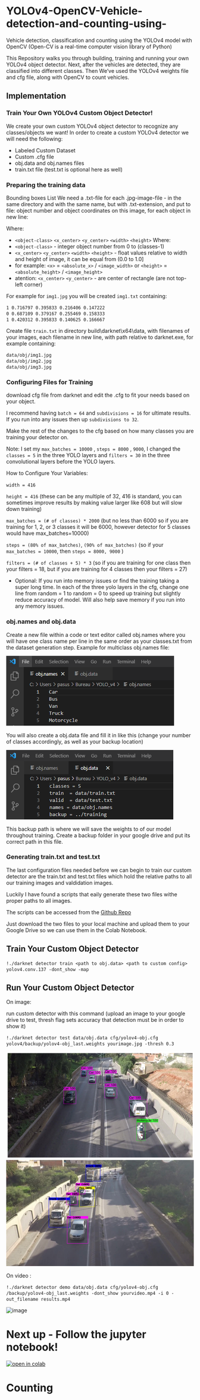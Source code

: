 # YOLOv4-OpenCV-Vehicle-detection-and-counting-using-
Vehicle detection, classification  and counting using the YOLOv4 model with OpenCV (Open-CV is a real-time computer vision library of Python)

This Repository walks you through building, training and running your own YOLOv4 object detector. Next, after the vehicles are detected, they are classified into different classes. Then We’ve used the YOLOv4 weights file and cfg file, along with OpenCV to count vehicles. 

## Implementation


### Train Your Own YOLOv4 Custom Object Detector!
We create your own custom YOLOv4 object detector to recognize any classes/objects we want!
In order to create a custom YOLOv4 detector we will need the following:

* Labeled Custom Dataset
* Custom .cfg file
* obj.data and obj.names files
* train.txt file (test.txt is optional here as well)

### Preparing the training data
Bounding boxes List We need a .txt-file for each .jpg-image-file - in the same directory and with the same name, but with .txt-extension, and put to file: object number and object coordinates on this image, for each object in new line:

Where:

* `<object-class>` `<x_center>` `<y_center>` `<width>` `<height>` Where:
* `<object-class>` - integer object number from 0 to (classes-1)
* `<x_center>` `<y_center>` `<width>` `<height>` - float values relative to width and height of image, it can be equal from (0.0 to 1.0]
* for example: `<x>` = `<absolute_x>` / `<image_width>` or `<height>` = `<absolute_height>` / `<image_height>`
* atention: `<x_center>` `<y_center>` - are center of rectangle (are not top-left corner)

For example for `img1.jpg` you will be created `img1.txt` containing: 

```
1 0.716797 0.395833 0.216406 0.147222
0 0.687109 0.379167 0.255469 0.158333
1 0.420312 0.395833 0.140625 0.166667
```

Create file `train.txt` in directory build\darknet\x64\data\, with filenames of your images, each filename in new line, with path relative to darknet.exe, for example containing:

```
data/obj/img1.jpg
data/obj/img2.jpg
data/obj/img3.jpg
```
### Configuring Files for Training

download cfg file from darknet and edit the .cfg to fit your needs based on your object.

I recommend having `batch = 64` and `subdivisions = 16` for ultimate results. If you run into any issues then up `subdivisions to 32`.

Make the rest of the changes to the cfg based on how many classes you are training your detector on.

Note: I set my `max_batches = 10000` , `steps = 8000` , `9000`, I changed the `classes = 5` in the three YOLO layers and `filters = 30` in the three convolutional layers before the YOLO layers.

How to Configure Your Variables:

`width = 416`

`height = 416` (these can be any multiple of 32, 416 is standard, you can sometimes improve results by making value larger like 608 but will slow down training)

`max_batches = (# of classes) * 2000` (but no less than 6000 so if you are training for 1, 2, or 3 classes it will be 6000, however detector for 5 classes would have max_batches=10000)

`steps = (80% of max_batches)`, `(90% of max_batches)` (so if your `max_batches = 10000`, then `steps = 8000, 9000` )

`filters = (# of classes + 5) * 3` (so if you are training for one class then your filters = 18, but if you are training for 4 classes then your filters = 27)

- Optional: If you run into memory issues or find the training taking a super long time. In each of the three yolo layers in the cfg, change one line from random = 1 to random = 0 to speed up training but slightly reduce accuracy of model. Will also help save memory if you run into any memory issues.

### obj.names and obj.data
Create a new file within a code or text editor called obj.names where you will have one class name per line in the same order as your classes.txt from the dataset generation step.
Example for multiclass obj.names file:

![image](https://github.com/Batoulhf/YOLOv4-OpenCV-Vehicle-detection-and-counting/blob/main/Implementation/objName.png)





You will also create a obj.data file and fill it in like this (change your number of classes accordingly, as well as your backup location)

![image](https://github.com/Batoulhf/YOLOv4-OpenCV-Vehicle-detection-and-counting/blob/main/Implementation/objData.png)

This backup path is where we will save the weights to of our model throughout training. Create a backup folder in your google drive and put its correct path in this file.

### Generating train.txt and test.txt
The last configuration files needed before we can begin to train our custom detector are the train.txt and test.txt files which hold the relative paths to all our training images and valdidation images.

Luckily I have found a scripts that eaily generate these two files withe proper paths to all images.

The scripts can be accessed from the [Github Repo](https://github.com/theAIGuysCode/YOLOv4-Cloud-Tutorial/tree/master/yolov4)

Just download the two files to your local machine and upload them to your Google Drive so we can use them in the Colab Notebook.

## Train Your Custom Object Detector
```
!./darknet detector train <path to obj.data> <path to custom config> yolov4.conv.137 -dont_show -map
```
## Run Your Custom Object Detector

On image:

run custom detector with this command (upload an image to your google drive to test, thresh flag sets accuracy that detection must be in order to show it)
```
!./darknet detector test data/obj.data cfg/yolov4-obj.cfg yolov4/backup/yolov4-obj_last.weights yourimage.jpg -thresh 0.3
```
![image](https://github.com/Batoulhf/YOLOv4-OpenCV-Vehicle-detection-and-counting/blob/main/Implementation/imgTest.png)
![image](https://github.com/Batoulhf/YOLOv4-OpenCV-Vehicle-detection-and-counting/blob/main/Implementation/imgTest2.jpg)

On video :
```
!./darknet detector demo data/obj.data cfg/yolov4-obj.cfg /backup/yolov4-obj_last.weights -dont_show yourvideo.mp4 -i 0 -out_filename results.mp4
```
![image]()

# Next up - Follow the jupyter notebook!
[![open in colab](https://colab.research.google.com/assets/colab-badge.svg)](https://colab.research.google.com/drive/11HCG-yqNjG4nsJGZXEyYXxbL1SBULE2Y?authuser=4#scrollTo=8dfPY2h39m-T)

# Counting


